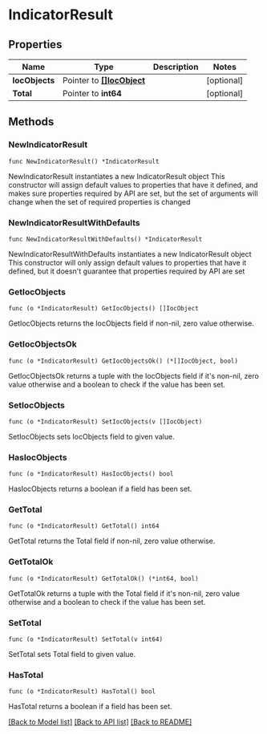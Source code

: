 # IndicatorResult

## Properties

Name | Type | Description | Notes
------------ | ------------- | ------------- | -------------
**IocObjects** | Pointer to [**[]IocObject**](IocObject.md) |  | [optional] 
**Total** | Pointer to **int64** |  | [optional] 

## Methods

### NewIndicatorResult

`func NewIndicatorResult() *IndicatorResult`

NewIndicatorResult instantiates a new IndicatorResult object
This constructor will assign default values to properties that have it defined,
and makes sure properties required by API are set, but the set of arguments
will change when the set of required properties is changed

### NewIndicatorResultWithDefaults

`func NewIndicatorResultWithDefaults() *IndicatorResult`

NewIndicatorResultWithDefaults instantiates a new IndicatorResult object
This constructor will only assign default values to properties that have it defined,
but it doesn't guarantee that properties required by API are set

### GetIocObjects

`func (o *IndicatorResult) GetIocObjects() []IocObject`

GetIocObjects returns the IocObjects field if non-nil, zero value otherwise.

### GetIocObjectsOk

`func (o *IndicatorResult) GetIocObjectsOk() (*[]IocObject, bool)`

GetIocObjectsOk returns a tuple with the IocObjects field if it's non-nil, zero value otherwise
and a boolean to check if the value has been set.

### SetIocObjects

`func (o *IndicatorResult) SetIocObjects(v []IocObject)`

SetIocObjects sets IocObjects field to given value.

### HasIocObjects

`func (o *IndicatorResult) HasIocObjects() bool`

HasIocObjects returns a boolean if a field has been set.

### GetTotal

`func (o *IndicatorResult) GetTotal() int64`

GetTotal returns the Total field if non-nil, zero value otherwise.

### GetTotalOk

`func (o *IndicatorResult) GetTotalOk() (*int64, bool)`

GetTotalOk returns a tuple with the Total field if it's non-nil, zero value otherwise
and a boolean to check if the value has been set.

### SetTotal

`func (o *IndicatorResult) SetTotal(v int64)`

SetTotal sets Total field to given value.

### HasTotal

`func (o *IndicatorResult) HasTotal() bool`

HasTotal returns a boolean if a field has been set.


[[Back to Model list]](../README.md#documentation-for-models) [[Back to API list]](../README.md#documentation-for-api-endpoints) [[Back to README]](../README.md)



